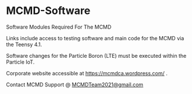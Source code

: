 # MCMD-Software
Software Modules Required For The MCMD

Links include access to testing software and main code for the MCMD via the Teensy 4.1.

Software changes for the Particle Boron (LTE) must be executed within the Particle IoT. 

Corporate website accessible at https://mcmdca.wordpress.com/ .

Contact MCMD Support @ MCMDTeam2021@gmail.com
